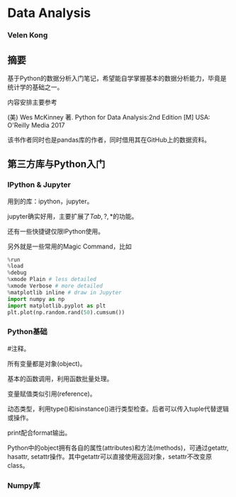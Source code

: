 # Data Analysis

### Velen Kong



## 摘要

基于Python的数据分析入门笔记，希望能自学掌握基本的数据分析能力，毕竟是统计学的基础之一。

内容安排主要参考

(美) Wes McKinney 著. Python for Data Analysis:2nd Edition [M] USA: O'Reilly Media 2017

该书作者同时也是pandas库的作者，同时借用其在GitHub上的数据资料。



## 第三方库与Python入门



### IPython \& Jupyter

用到的库：ipython，jupyter。

jupyter确实好用，主要扩展了$Tab,?,*$的功能。

还有一些快捷键仅限IPython使用。

另外就是一些常用的Magic Command，比如

```python
%run
%load
%debug
%xmode Plain # less detailed
%xmode Verbose # more detailed
%matplotlib inline # draw in Jupyter
import numpy as np
import matplotlib.pyplot as plt
plt.plot(np.random.rand(50).cumsum())
```



### Python基础

#注释。

所有变量都是对象(object)。

基本的函数调用，利用函数批量处理。

变量赋值类似引用(reference)。

动态类型，利用type()和isinstance()进行类型检查。后者可以传入tuple代替逻辑或操作。

print配合format输出。

Python中的object拥有各自的属性(attributes)和方法(methods)，可通过getattr, hasattr, setattr操作。其中getattr可以直接使用返回对象，setattr不改变原class。



### Numpy库



